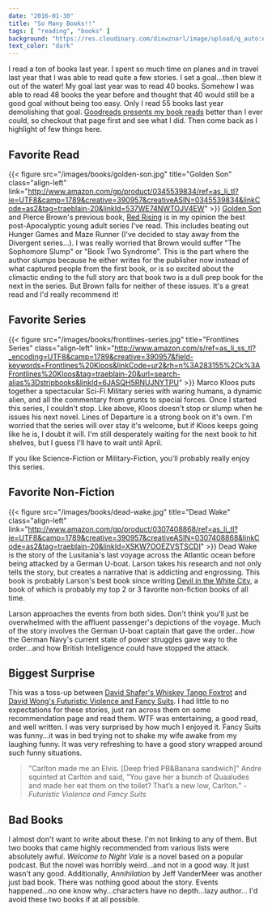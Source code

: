 ```yaml
---
date: "2016-01-30"
title: "So Many Books!!"
tags: [ "reading", "books" ]
background: "https://res.cloudinary.com/dixwznarl/image/upload/q_auto:eco/v1480480424/many-books_mm4e6j.jpg"
text_color: "dark"
---
```


I read a ton of books last year.  I spent so much time on planes and in travel last year that I was able to read quite a few stories.  I set a goal...then blew it out of the water!  My goal last year was to read 40 books.  Somehow I was able to read 48 books the year before and thought that 40 would still be a good goal without being too easy.  Only I read 55 books last year demolishing that goal.  [Goodreads presents my book reads][goodreads] better than I ever could, so checkout that page first and see what I did.  Then come back as I highlight of few things here.

## Favorite Read

{{< figure src="/images/books/golden-son.jpg" title="Golden Son" class="align-left" link="http://www.amazon.com/gp/product/0345539834/ref=as_li_tl?ie=UTF8&camp=1789&creative=390957&creativeASIN=0345539834&linkCode=as2&tag=traeblain-20&linkId=537WE74NWTOJV4EW" >}}
[Golden Son][goldenson] and Pierce Brown's previous book, [Red Rising][redrising] is in my opinion the best post-Apocalyptic young adult series I've read.  This includes beating out Hunger Games and Maze Runner (I've decided to stay away from the Divergent series...).  I was really worried that Brown would suffer "The Sophomore Slump" or "Book Two Syndrome".  This is the part where the author slumps because he either writes for the publisher now instead of what captured people from the first book, or is so excited about the climactic ending to the full story arc that book two is a dull prep book for the next in the series.  But Brown falls for neither of these issues.  It's a great read and I'd really recommend it!

## Favorite Series

{{< figure src="/images/books/frontlines-series.jpg" title="Frontlines Series" class="align-left" link="http://www.amazon.com/s/ref=as_li_ss_tl?_encoding=UTF8&camp=1789&creative=390957&field-keywords=Frontlines%20Kloos&linkCode=ur2&rh=n%3A283155%2Ck%3AFrontlines%20Kloos&tag=traeblain-20&url=search-alias%3Dstripbooks&linkId=6JASQH5RNUJNYTPU" >}}
Marco Kloos puts together a spectacular Sci-Fi Military series with waring humans, a dynamic alien, and all the commentary from grunts to special forces.  Once I started this series, I couldn't stop.  Like above, Kloos doesn't stop or slump when he issues his next novel.  Lines of Departure is a strong book on it's own.  I'm worried that the series will over stay it's welcome, but if Kloos keeps going like he is, I doubt it will. I'm still desperately waiting for the next book to hit shelves, but I guess I'll have to wait until April.

If you like Science-Fiction or Military-Fiction, you'll probably really enjoy this series.

## Favorite Non-Fiction

{{< figure src="/images/books/dead-wake.jpg" title="Dead Wake" class="align-left" link="http://www.amazon.com/gp/product/0307408868/ref=as_li_tl?ie=UTF8&camp=1789&creative=390957&creativeASIN=0307408868&linkCode=as2&tag=traeblain-20&linkId=XSKW7OOEZVSTSCDI" >}}
Dead Wake is the story of the Lusitania's last voyage across the Atlantic ocean before being attacked by a German U-boat.  Larson takes his research and not only tells the story, but creates a narrative that is addicting and engrossing.  This book is probably Larson's best book since writing [Devil in the White City][devil], a book of which is probably my top 2 or 3 favorite non-fiction books of all time.

Larson approaches the events from both sides.  Don't think you'll just be overwhelmed with the affluent passenger's depictions of the voyage.  Much of the story involves the German U-boat captain that gave the order...how the German Navy's current state of power struggles gave way to the order...and how British Intelligence could have stopped the attack.

## Biggest Surprise

This was a toss-up between [David Shafer's Whiskey Tango Foxtrot][wtf] and [David Wong's Futuristic Violence and Fancy Suits][fancysuits].  I had little to no expectations for these stories, just ran across them on some recommendation page and read them.  WTF was entertaining, a good read, and well written.  I was very surprised by how much I enjoyed it.  Fancy Suits was funny...it was in bed trying not to shake my wife awake from my laughing funny.  It was very refreshing to have a good story wrapped around such funny situations.

> "Carlton made me an Elvis. [Deep fried PB&Banana sandwich]" Andre squinted at Carlton and said, "You gave her a bunch of Quaaludes and made her eat them on the toilet? That’s a new low, Carlton."
> <cite>- Futuristic Violence and Fancy Suits</cite>

## Bad Books

I almost don't want to write about these.  I'm not linking to any of them.  But two books that came highly recommended from various lists were absolutely awful.  _Welcome to Night Vale_ is a novel based on a popular podcast.  But the novel was horribly weird...and not in a good way.  It just wasn't any good.  Additionally, _Annihilation_ by Jeff VanderMeer was another just bad book.  There was nothing good about the story.  Events happened...no one know why...characters have no depth...lazy author...  I'd avoid these two books if at all possible.

[goodreads]: https://www.goodreads.com/user/year_in_books/2015/1671848
[goldenson]: http://www.amazon.com/gp/product/0345539834/ref=as_li_tl?ie=UTF8&camp=1789&creative=390957&creativeASIN=0345539834&linkCode=as2&tag=traeblain-20&linkId=537WE74NWTOJV4EW
[redrising]: http://www.amazon.com/gp/product/034553980X/ref=as_li_tl?ie=UTF8&camp=1789&creative=390957&creativeASIN=034553980X&linkCode=as2&tag=traeblain-20&linkId=LTRNENN6AIM3ZF4H
[devil]: http://www.amazon.com/gp/product/0375725601/ref=as_li_tl?ie=UTF8&camp=1789&creative=390957&creativeASIN=0375725601&linkCode=as2&tag=traeblain-20&linkId=KMM6H44SEWF2XBIK
[wtf]: http://www.amazon.com/gp/product/0316252654/ref=as_li_tl?ie=UTF8&camp=1789&creative=390957&creativeASIN=0316252654&linkCode=as2&tag=traeblain-20&linkId=FCVZFTBTTJXNFGZZ
[fancysuits]: http://www.amazon.com/gp/product/1250040191/ref=as_li_tl?ie=UTF8&camp=1789&creative=390957&creativeASIN=1250040191&linkCode=as2&tag=traeblain-20&linkId=Z6DRILDZFBSSKAKV
